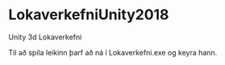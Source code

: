 # LokaverkefniUnity2018
Unity 3d Lokaverkefni


Til að spila leikinn þarf að ná í Lokaverkefni.exe og keyra hann.
